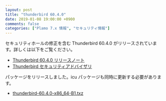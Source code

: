 ```yaml
---
layout: post
title: "thunderbird 60.4.0"
date: 2019-01-08 19:00:00 +0900
comments: false
categories: ["Plamo 7.x 情報", "セキュリティ情報"]
---
```

セキュリティホールの修正を含む Thunderbird 60.4.0 がリリースされています。詳しくは以下をご覧ください。

* [Thunderbird 60.4.0 リリースノート](https://www.mozilla.org/en-US/thunderbird/60.4.0/releasenotes/)
* [Thunderbird セキュリティアドバイザリ](https://www.mozilla.org/en-US/security/known-vulnerabilities/thunderbird/#thunderbird60.4.0)

パッケージをリリースしました。icu パッケージも同時に更新する必要があります。

* [thunderbird-60.4.0-x86_64-B1.txz](https://repository.plamolinux.org/pub/linux/Plamo/Plamo-7.x/x86_64/plamo/06_xapps/thunderbird-60.4.0-x86_64-B1.txz)
